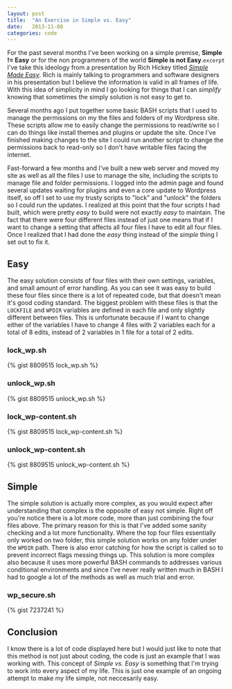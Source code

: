 ```yaml
---
layout: post
title:  "An Exercise in Simple vs. Easy"
date:   2013-11-08
categories: code
---
```


For the past several months I've been working on a simple premise, **Simple != Easy** or for the non programmers of the world **Simple is not Easy**.`excerpt` I've take this ideology from a presentation by Rich Hickey titled [_Simple Made Easy_](http://www.infoq.com/presentations/Simple-Made-Easy). Rich is mainly talking to programmers and software designers in his presentation but I believe the information is valid in all frames of life. With this idea of simplicity in mind I go looking for things that I can *simplify* knowing that sometimes the simply solution is not easy to get to.  

Several months ago I put together some basic BASH scripts that I used to manage the permissions on my the files and folders of my Wordpress site. These scripts allow me to easily change the permissions to read/write so I can do things like install themes and plugins or update the site. Once I've finished making changes to the site I could run another script to change the permissions back to read-only so I don't have writable files facing the internet.

Fast-forward a few months and I've built a new web server and moved my site as well as all the files I use to manage the site, including the scripts to manage file and folder permissions. I logged into the admin page and found several updates waiting for plugins and even a core update to Wordpress itself, so off I set to use my trusty scripts to "lock" and "unlock" the folders so I could run the updates. I realized at this point that the four scripts I had built, which were pretty *easy* to build were not exactly *easy* to maintain. The fact that there were four different files instead of just one means that if I want to change a setting that affects all four files I have to edit all four files. Once I realized that I had done the *easy* thing instead of the *simple* thing I set out to fix it. 

## Easy ##
The easy solution consists of four files with their own settings, variables, and small amount of error handling. As you can see it was easy to build these four files since there is a lot of repeated code, but that doesn't mean it's good coding standard. The biggest problem with these files is that the `LOCKFILE` and `WPDIR` variables are defined in each file and only slightly different between files. This is unfortunate because if I want to change either of the variables I have to change 4 files with 2 variables each for a total of 8 edits, instead of 2 variables in 1 file for a total of 2 edits. 

### lock_wp.sh ###
{% gist 8809515 lock_wp.sh %}

### unlock_wp.sh ###
{% gist 8809515 unlock_wp.sh %}

### lock_wp-content.sh ###
{% gist 8809515 lock_wp-content.sh %}

### unlock_wp-content.sh ###
{% gist 8809515 unlock_wp-content.sh %}

## Simple ##
The simple solution is actually more complex, as you would expect after understanding that complex is the opposite of easy not simple. Right off you're notice there is a lot more code, more than just combining the four files above. The primary reason for this is that I've added some sanity checking and a lot more functionality. Where the top four files essentially only worked on two folder, this simple solution works on any folder under the `WPDIR` path. There is also error catching for how the script is called so to prevent incorrect flags messing things up. This solution is more complex also because it uses more powerful BASH commands to addresses various conditional environments and since I've never really written much in BASH I had to google a lot of the methods as well as much trial and error.

### wp_secure.sh ###
{% gist 7237241 %}

## Conclusion ##
I know there is a lot of code displayed here but I would just like to note that this method is not just about coding, the code is just an example that I was working with. This concept of *Simple vs. Easy* is something that I'm trying to work into every aspect of my life. This is just one example of an ongoing attempt to make my life simple, not neccesarily easy.


<!-- X4rBlub4fgPicizTpMvh -->